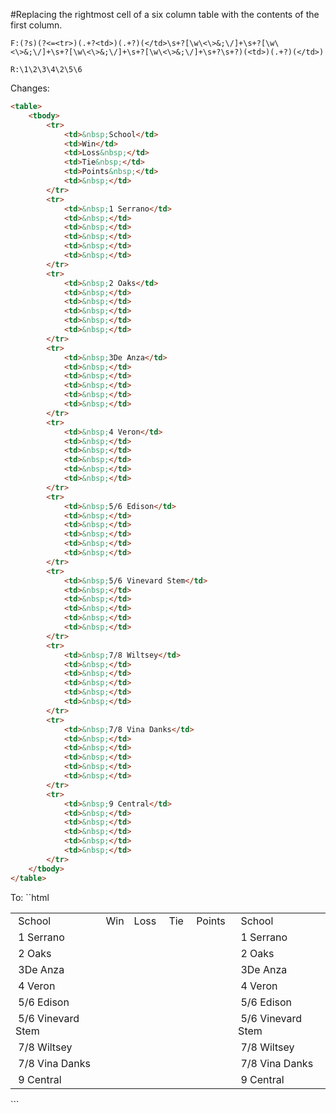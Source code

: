#Replacing the rightmost cell of a six column table with the contents of the first column.

```
F:(?s)(?<=<tr>)(.+?<td>)(.+?)(</td>\s+?[\w\<\>&;\/]+\s+?[\w\<\>&;\/]+\s+?[\w\<\>&;\/]+\s+?[\w\<\>&;\/]+\s+?\s+?)(<td>)(.+?)(</td>)
```
```
R:\1\2\3\4\2\5\6
```

Changes:
```html
<table>
    <tbody>
        <tr>
            <td>&nbsp;School</td>
            <td>Win</td>
            <td>Loss&nbsp;</td>
            <td>Tie&nbsp;</td>
            <td>Points&nbsp;</td>
            <td>&nbsp;</td>
        </tr>
        <tr>
            <td>&nbsp;1 Serrano</td>
            <td>&nbsp;</td>
            <td>&nbsp;</td>
            <td>&nbsp;</td>
            <td>&nbsp;</td>
            <td>&nbsp;</td>
        </tr>
        <tr>
            <td>&nbsp;2 Oaks</td>
            <td>&nbsp;</td>
            <td>&nbsp;</td>
            <td>&nbsp;</td>
            <td>&nbsp;</td>
            <td>&nbsp;</td>
        </tr>
        <tr>
            <td>&nbsp;3De Anza</td>
            <td>&nbsp;</td>
            <td>&nbsp;</td>
            <td>&nbsp;</td>
            <td>&nbsp;</td>
            <td>&nbsp;</td>
        </tr>
        <tr>
            <td>&nbsp;4 Veron</td>
            <td>&nbsp;</td>
            <td>&nbsp;</td>
            <td>&nbsp;</td>
            <td>&nbsp;</td>
            <td>&nbsp;</td>
        </tr>
        <tr>
            <td>&nbsp;5/6 Edison</td>
            <td>&nbsp;</td>
            <td>&nbsp;</td>
            <td>&nbsp;</td>
            <td>&nbsp;</td>
            <td>&nbsp;</td>
        </tr>
        <tr>
            <td>&nbsp;5/6 Vinevard Stem</td>
            <td>&nbsp;</td>
            <td>&nbsp;</td>
            <td>&nbsp;</td>
            <td>&nbsp;</td>
            <td>&nbsp;</td>
        </tr>
        <tr>
            <td>&nbsp;7/8 Wiltsey</td>
            <td>&nbsp;</td>
            <td>&nbsp;</td>
            <td>&nbsp;</td>
            <td>&nbsp;</td>
            <td>&nbsp;</td>
        </tr>
        <tr>
            <td>&nbsp;7/8 Vina Danks</td>
            <td>&nbsp;</td>
            <td>&nbsp;</td>
            <td>&nbsp;</td>
            <td>&nbsp;</td>
            <td>&nbsp;</td>
        </tr>
        <tr>
            <td>&nbsp;9 Central</td>
            <td>&nbsp;</td>
            <td>&nbsp;</td>
            <td>&nbsp;</td>
            <td>&nbsp;</td>
            <td>&nbsp;</td>
        </tr>
    </tbody>
</table>
```
To:
``html
<table>
    <tbody>
        <tr>
            <td>&nbsp;School</td>
            <td>Win</td>
            <td>Loss&nbsp;</td>
            <td>Tie&nbsp;</td>
            <td>Points&nbsp;</td>
            <td>&nbsp;School&nbsp;</td>
        </tr>
        <tr>
            <td>&nbsp;1 Serrano</td>
            <td>&nbsp;</td>
            <td>&nbsp;</td>
            <td>&nbsp;</td>
            <td>&nbsp;</td>
            <td>&nbsp;1 Serrano&nbsp;</td>
        </tr>
        <tr>
            <td>&nbsp;2 Oaks</td>
            <td>&nbsp;</td>
            <td>&nbsp;</td>
            <td>&nbsp;</td>
            <td>&nbsp;</td>
            <td>&nbsp;2 Oaks&nbsp;</td>
        </tr>
        <tr>
            <td>&nbsp;3De Anza</td>
            <td>&nbsp;</td>
            <td>&nbsp;</td>
            <td>&nbsp;</td>
            <td>&nbsp;</td>
            <td>&nbsp;3De Anza&nbsp;</td>
        </tr>
        <tr>
            <td>&nbsp;4 Veron</td>
            <td>&nbsp;</td>
            <td>&nbsp;</td>
            <td>&nbsp;</td>
            <td>&nbsp;</td>
            <td>&nbsp;4 Veron&nbsp;</td>
        </tr>
        <tr>
            <td>&nbsp;5/6 Edison</td>
            <td>&nbsp;</td>
            <td>&nbsp;</td>
            <td>&nbsp;</td>
            <td>&nbsp;</td>
            <td>&nbsp;5/6 Edison&nbsp;</td>
        </tr>
        <tr>
            <td>&nbsp;5/6 Vinevard Stem</td>
            <td>&nbsp;</td>
            <td>&nbsp;</td>
            <td>&nbsp;</td>
            <td>&nbsp;</td>
            <td>&nbsp;5/6 Vinevard Stem&nbsp;</td>
        </tr>
        <tr>
            <td>&nbsp;7/8 Wiltsey</td>
            <td>&nbsp;</td>
            <td>&nbsp;</td>
            <td>&nbsp;</td>
            <td>&nbsp;</td>
            <td>&nbsp;7/8 Wiltsey&nbsp;</td>
        </tr>
        <tr>
            <td>&nbsp;7/8 Vina Danks</td>
            <td>&nbsp;</td>
            <td>&nbsp;</td>
            <td>&nbsp;</td>
            <td>&nbsp;</td>
            <td>&nbsp;7/8 Vina Danks&nbsp;</td>
        </tr>
        <tr>
            <td>&nbsp;9 Central</td>
            <td>&nbsp;</td>
            <td>&nbsp;</td>
            <td>&nbsp;</td>
            <td>&nbsp;</td>
            <td>&nbsp;9 Central&nbsp;</td>
        </tr>
    </tbody>
</table>
```
